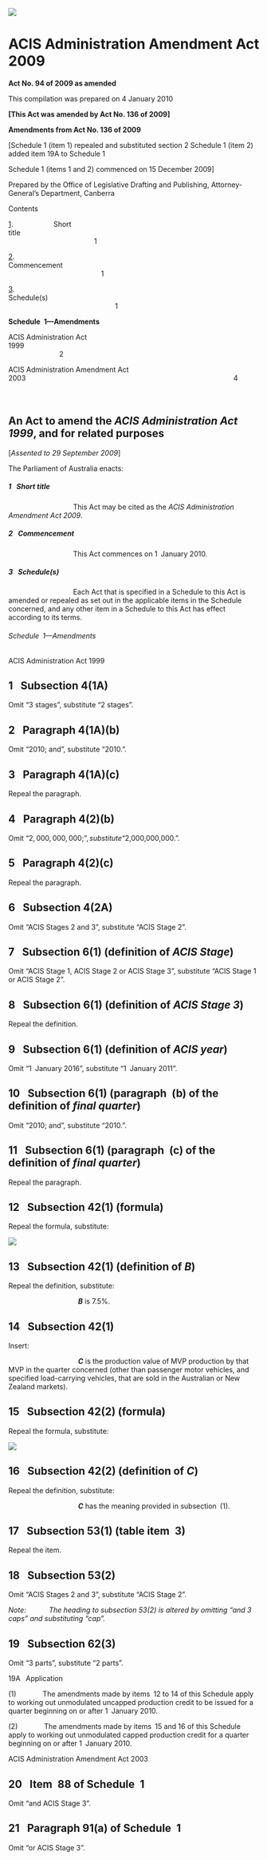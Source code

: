 ![](http://www.comlaw.gov.au/Details/C2010C00031/Html/ACISAdminAmend2009_image001.gif)

# ACIS Administration Amendment Act 2009

**Act No. 94 of 2009 as amended**

This compilation was prepared on 4 January 2010

**\[This Act was amended by Act No. 136 of 2009]**

**Amendments from Act No. 136 of 2009**

\[Schedule 1 (item 1) repealed and substituted section 2
 Schedule 1 (item 2) added item 19A to Schedule 1

Schedule 1 (items 1 and 2) commenced on 15 December 2009]

Prepared by the Office of Legislative Drafting and Publishing,
 Attorney-General’s Department, Canberra

Contents

[1](#1).            Short title                                                                                             1

[2](#2).            Commencement                                                                                   1

[3](#3).            Schedule(s)                                                                                           1

**Schedule 1—Amendments** 

ACIS Administration Act 1999                                                                                  2

ACIS Administration Amendment Act 2003                                                            4

###### <span style="font-size:8.0pt; font-family:" new=""> </span><span style="font-size:8.0pt;font-family:" new=""> </span>

## An Act to amend the _ACIS Administration Act 1999_, and for related purposes

[_Assented to 29 September 2009_]

The Parliament of Australia enacts:

##### <a id="1"></a>1  Short title

                   This Act may be cited as the _ACIS Administration Amendment Act 2009_.

##### <a id="2"></a>2  Commencement

                   This Act commences on 1 January 2010.

##### <a id="3"></a>3  Schedule(s)

                   Each Act that is specified in a Schedule to this Act is amended or repealed as set out in the applicable items in the Schedule concerned, and any other item in a Schedule to this Act has effect according to its terms.

###### Schedule 1—Amendments

<h9 class="ActHead9">ACIS Administration Act 1999</h9>

## 1  Subsection 4(1A)

Omit “3 stages”, substitute “2 stages”.

## 2  Paragraph 4(1A)(b)

Omit “2010; and”, substitute “2010.”.

## 3  Paragraph 4(1A)(c)

Repeal the paragraph.

## 4  Paragraph 4(2)(b)

Omit “$2,000,000,000;”, substitute “$2,000,000,000.”.

## 5  Paragraph 4(2)(c)

Repeal the paragraph.

## 6  Subsection 4(2A)

Omit “ACIS Stages 2 and 3”, substitute “ACIS Stage 2”.

## 7  Subsection 6(1) (definition of _ACIS Stage_)

Omit “ACIS Stage 1, ACIS Stage 2 or ACIS Stage 3”, substitute “ACIS Stage 1 or ACIS Stage 2”.

## 8  Subsection 6(1) (definition of _ACIS Stage 3_)

Repeal the definition.

## 9  Subsection 6(1) (definition of _ACIS year_)

Omit “1 January 2016”, substitute “1 January 2011”.

## 10  Subsection 6(1) (paragraph (b) of the definition of _final quarter_)

Omit “2010; and”, substitute “2010.”.

## 11  Subsection 6(1) (paragraph (c) of the definition of _final quarter_)

Repeal the paragraph.

## 12  Subsection 42(1) (formula)

Repeal the formula, substitute:

![](http://www.comlaw.gov.au/Details/C2010C00031/Html/ACISAdminAmend2009_image002.gif)

## 13  Subsection 42(1) (definition of _B_)

Repeal the definition, substitute:

                    <a name=""></a>**_B_** is 7.5%.

## 14  Subsection 42(1)

Insert:

                    <a name=""></a>**_C_** is the production value of MVP production by that MVP in the quarter concerned (other than passenger motor vehicles, and specified load-carrying vehicles, that are sold in the Australian or New Zealand markets).

## 15  Subsection 42(2) (formula)

Repeal the formula, substitute:

![](http://www.comlaw.gov.au/Details/C2010C00031/Html/ACISAdminAmend2009_image003.gif)

## 16  Subsection 42(2) (definition of _C_)

Repeal the definition, substitute:

                    <a name=""></a>**_C_** has the meaning provided in subsection (1).

## 17  Subsection 53(1) (table item 3)

Repeal the item.

## 18  Subsection 53(2)

Omit “ACIS Stages 2 and 3”, substitute “ACIS Stage 2”.

_Note:       The heading to subsection 53(2) is altered by omitting “and 3 caps” and substituting “cap”._

## 19  Subsection 62(3)

Omit “3 parts”, substitute “2 parts”.

19A  Application

(1)        The amendments made by items 12 to 14 of this Schedule apply to working out unmodulated uncapped production credit to be issued for a quarter beginning on or after 1 January 2010.

(2)        The amendments made by items 15 and 16 of this Schedule apply to working out unmodulated capped production credit for a quarter beginning on or after 1 January 2010.

<h9 class="ActHead9">ACIS Administration Amendment Act 2003</h9>

## 20  Item 88 of Schedule 1

Omit “and ACIS Stage 3”.

## 21  Paragraph 91(a) of Schedule 1

Omit “or ACIS Stage 3”.

 
